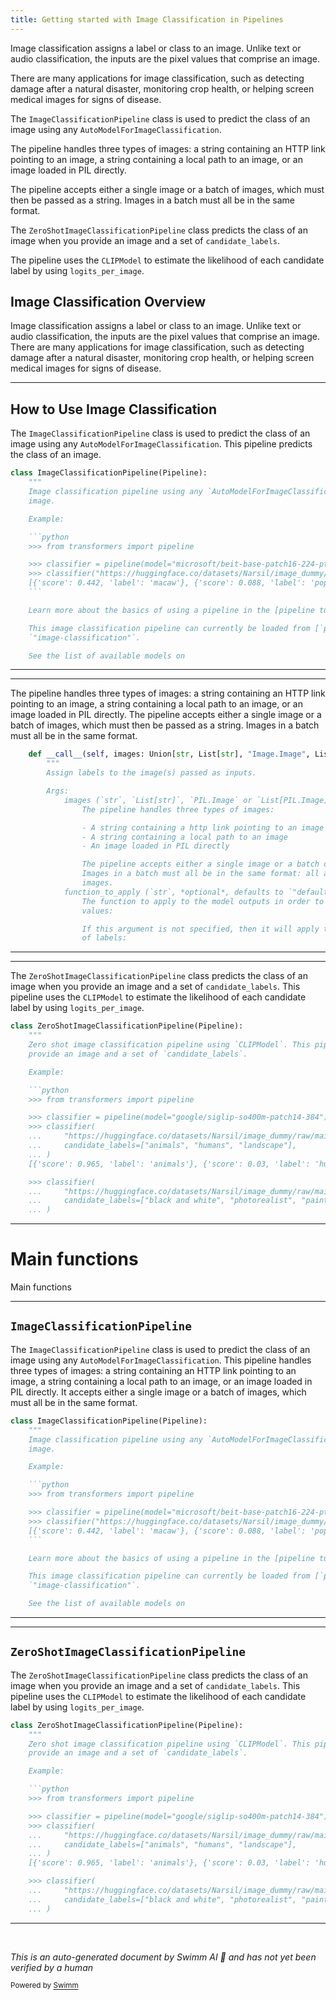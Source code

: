 ```yaml
---
title: Getting started with Image Classification in Pipelines
---
```

Image classification assigns a label or class to an image. Unlike text or audio classification, the inputs are the pixel values that comprise an image.

There are many applications for image classification, such as detecting damage after a natural disaster, monitoring crop health, or helping screen medical images for signs of disease.

The <SwmToken path="src/transformers/pipelines/image_classification.py" pos="64:2:2" line-data="class ImageClassificationPipeline(Pipeline):">`ImageClassificationPipeline`</SwmToken> class is used to predict the class of an image using any <SwmToken path="src/transformers/pipelines/image_classification.py" pos="66:12:12" line-data="    Image classification pipeline using any `AutoModelForImageClassification`. This pipeline predicts the class of an">`AutoModelForImageClassification`</SwmToken>.

The pipeline handles three types of images: a string containing an HTTP link pointing to an image, a string containing a local path to an image, or an image loaded in PIL directly.

The pipeline accepts either a single image or a batch of images, which must then be passed as a string. Images in a batch must all be in the same format.

The <SwmToken path="src/transformers/pipelines/zero_shot_image_classification.py" pos="33:2:2" line-data="class ZeroShotImageClassificationPipeline(Pipeline):">`ZeroShotImageClassificationPipeline`</SwmToken> class predicts the class of an image when you provide an image and a set of <SwmToken path="src/transformers/pipelines/zero_shot_image_classification.py" pos="36:16:16" line-data="    provide an image and a set of `candidate_labels`.">`candidate_labels`</SwmToken>.

The pipeline uses the <SwmToken path="src/transformers/pipelines/zero_shot_image_classification.py" pos="35:14:14" line-data="    Zero shot image classification pipeline using `CLIPModel`. This pipeline predicts the class of an image when you">`CLIPModel`</SwmToken> to estimate the likelihood of each candidate label by using <SwmToken path="src/transformers/pipelines/zero_shot_image_classification.py" pos="94:1:1" line-data="                logits_per_image">`logits_per_image`</SwmToken>.

## Image Classification Overview

Image classification assigns a label or class to an image. Unlike text or audio classification, the inputs are the pixel values that comprise an image. There are many applications for image classification, such as detecting damage after a natural disaster, monitoring crop health, or helping screen medical images for signs of disease.

<SwmSnippet path="/src/transformers/pipelines/image_classification.py" line="64">

---

## How to Use Image Classification

The <SwmToken path="src/transformers/pipelines/image_classification.py" pos="64:2:2" line-data="class ImageClassificationPipeline(Pipeline):">`ImageClassificationPipeline`</SwmToken> class is used to predict the class of an image using any <SwmToken path="src/transformers/pipelines/image_classification.py" pos="66:12:12" line-data="    Image classification pipeline using any `AutoModelForImageClassification`. This pipeline predicts the class of an">`AutoModelForImageClassification`</SwmToken>. This pipeline predicts the class of an image.

````python
class ImageClassificationPipeline(Pipeline):
    """
    Image classification pipeline using any `AutoModelForImageClassification`. This pipeline predicts the class of an
    image.

    Example:

    ```python
    >>> from transformers import pipeline

    >>> classifier = pipeline(model="microsoft/beit-base-patch16-224-pt22k-ft22k")
    >>> classifier("https://huggingface.co/datasets/Narsil/image_dummy/raw/main/parrots.png")
    [{'score': 0.442, 'label': 'macaw'}, {'score': 0.088, 'label': 'popinjay'}, {'score': 0.075, 'label': 'parrot'}, {'score': 0.073, 'label': 'parodist, lampooner'}, {'score': 0.046, 'label': 'poll, poll_parrot'}]
    ```

    Learn more about the basics of using a pipeline in the [pipeline tutorial](../pipeline_tutorial)

    This image classification pipeline can currently be loaded from [`pipeline`] using the following task identifier:
    `"image-classification"`.

    See the list of available models on
````

---

</SwmSnippet>

<SwmSnippet path="/src/transformers/pipelines/image_classification.py" line="112">

---

The pipeline handles three types of images: a string containing an HTTP link pointing to an image, a string containing a local path to an image, or an image loaded in PIL directly. The pipeline accepts either a single image or a batch of images, which must then be passed as a string. Images in a batch must all be in the same format.

```python
    def __call__(self, images: Union[str, List[str], "Image.Image", List["Image.Image"]], **kwargs):
        """
        Assign labels to the image(s) passed as inputs.

        Args:
            images (`str`, `List[str]`, `PIL.Image` or `List[PIL.Image]`):
                The pipeline handles three types of images:

                - A string containing a http link pointing to an image
                - A string containing a local path to an image
                - An image loaded in PIL directly

                The pipeline accepts either a single image or a batch of images, which must then be passed as a string.
                Images in a batch must all be in the same format: all as http links, all as local paths, or all as PIL
                images.
            function_to_apply (`str`, *optional*, defaults to `"default"`):
                The function to apply to the model outputs in order to retrieve the scores. Accepts four different
                values:

                If this argument is not specified, then it will apply the following functions according to the number
                of labels:
```

---

</SwmSnippet>

<SwmSnippet path="/src/transformers/pipelines/zero_shot_image_classification.py" line="33">

---

The <SwmToken path="src/transformers/pipelines/zero_shot_image_classification.py" pos="33:2:2" line-data="class ZeroShotImageClassificationPipeline(Pipeline):">`ZeroShotImageClassificationPipeline`</SwmToken> class predicts the class of an image when you provide an image and a set of <SwmToken path="src/transformers/pipelines/zero_shot_image_classification.py" pos="36:16:16" line-data="    provide an image and a set of `candidate_labels`.">`candidate_labels`</SwmToken>. This pipeline uses the <SwmToken path="src/transformers/pipelines/zero_shot_image_classification.py" pos="35:14:14" line-data="    Zero shot image classification pipeline using `CLIPModel`. This pipeline predicts the class of an image when you">`CLIPModel`</SwmToken> to estimate the likelihood of each candidate label by using <SwmToken path="src/transformers/pipelines/zero_shot_image_classification.py" pos="94:1:1" line-data="                logits_per_image">`logits_per_image`</SwmToken>.

````python
class ZeroShotImageClassificationPipeline(Pipeline):
    """
    Zero shot image classification pipeline using `CLIPModel`. This pipeline predicts the class of an image when you
    provide an image and a set of `candidate_labels`.

    Example:

    ```python
    >>> from transformers import pipeline

    >>> classifier = pipeline(model="google/siglip-so400m-patch14-384")
    >>> classifier(
    ...     "https://huggingface.co/datasets/Narsil/image_dummy/raw/main/parrots.png",
    ...     candidate_labels=["animals", "humans", "landscape"],
    ... )
    [{'score': 0.965, 'label': 'animals'}, {'score': 0.03, 'label': 'humans'}, {'score': 0.005, 'label': 'landscape'}]

    >>> classifier(
    ...     "https://huggingface.co/datasets/Narsil/image_dummy/raw/main/parrots.png",
    ...     candidate_labels=["black and white", "photorealist", "painting"],
    ... )
````

---

</SwmSnippet>

# Main functions

Main functions

<SwmSnippet path="/src/transformers/pipelines/image_classification.py" line="64">

---

## <SwmToken path="src/transformers/pipelines/image_classification.py" pos="64:2:2" line-data="class ImageClassificationPipeline(Pipeline):">`ImageClassificationPipeline`</SwmToken>

The <SwmToken path="src/transformers/pipelines/image_classification.py" pos="64:2:2" line-data="class ImageClassificationPipeline(Pipeline):">`ImageClassificationPipeline`</SwmToken> class is used to predict the class of an image using any <SwmToken path="src/transformers/pipelines/image_classification.py" pos="66:12:12" line-data="    Image classification pipeline using any `AutoModelForImageClassification`. This pipeline predicts the class of an">`AutoModelForImageClassification`</SwmToken>. This pipeline handles three types of images: a string containing an HTTP link pointing to an image, a string containing a local path to an image, or an image loaded in PIL directly. It accepts either a single image or a batch of images, which must all be in the same format.

````python
class ImageClassificationPipeline(Pipeline):
    """
    Image classification pipeline using any `AutoModelForImageClassification`. This pipeline predicts the class of an
    image.

    Example:

    ```python
    >>> from transformers import pipeline

    >>> classifier = pipeline(model="microsoft/beit-base-patch16-224-pt22k-ft22k")
    >>> classifier("https://huggingface.co/datasets/Narsil/image_dummy/raw/main/parrots.png")
    [{'score': 0.442, 'label': 'macaw'}, {'score': 0.088, 'label': 'popinjay'}, {'score': 0.075, 'label': 'parrot'}, {'score': 0.073, 'label': 'parodist, lampooner'}, {'score': 0.046, 'label': 'poll, poll_parrot'}]
    ```

    Learn more about the basics of using a pipeline in the [pipeline tutorial](../pipeline_tutorial)

    This image classification pipeline can currently be loaded from [`pipeline`] using the following task identifier:
    `"image-classification"`.

    See the list of available models on
````

---

</SwmSnippet>

<SwmSnippet path="/src/transformers/pipelines/zero_shot_image_classification.py" line="33">

---

## <SwmToken path="src/transformers/pipelines/zero_shot_image_classification.py" pos="33:2:2" line-data="class ZeroShotImageClassificationPipeline(Pipeline):">`ZeroShotImageClassificationPipeline`</SwmToken>

The <SwmToken path="src/transformers/pipelines/zero_shot_image_classification.py" pos="33:2:2" line-data="class ZeroShotImageClassificationPipeline(Pipeline):">`ZeroShotImageClassificationPipeline`</SwmToken> class predicts the class of an image when you provide an image and a set of <SwmToken path="src/transformers/pipelines/zero_shot_image_classification.py" pos="36:16:16" line-data="    provide an image and a set of `candidate_labels`.">`candidate_labels`</SwmToken>. This pipeline uses the <SwmToken path="src/transformers/pipelines/zero_shot_image_classification.py" pos="35:14:14" line-data="    Zero shot image classification pipeline using `CLIPModel`. This pipeline predicts the class of an image when you">`CLIPModel`</SwmToken> to estimate the likelihood of each candidate label by using <SwmToken path="src/transformers/pipelines/zero_shot_image_classification.py" pos="94:1:1" line-data="                logits_per_image">`logits_per_image`</SwmToken>.

````python
class ZeroShotImageClassificationPipeline(Pipeline):
    """
    Zero shot image classification pipeline using `CLIPModel`. This pipeline predicts the class of an image when you
    provide an image and a set of `candidate_labels`.

    Example:

    ```python
    >>> from transformers import pipeline

    >>> classifier = pipeline(model="google/siglip-so400m-patch14-384")
    >>> classifier(
    ...     "https://huggingface.co/datasets/Narsil/image_dummy/raw/main/parrots.png",
    ...     candidate_labels=["animals", "humans", "landscape"],
    ... )
    [{'score': 0.965, 'label': 'animals'}, {'score': 0.03, 'label': 'humans'}, {'score': 0.005, 'label': 'landscape'}]

    >>> classifier(
    ...     "https://huggingface.co/datasets/Narsil/image_dummy/raw/main/parrots.png",
    ...     candidate_labels=["black and white", "photorealist", "painting"],
    ... )
````

---

</SwmSnippet>

&nbsp;

*This is an auto-generated document by Swimm AI 🌊 and has not yet been verified by a human*

<SwmMeta version="3.0.0" repo-id="Z2l0aHViJTNBJTNBdHJhbnNmb3JtZXJzJTNBJTNBc2h1anV1dQ==" repo-name="transformers" doc-type="overview"><sup>Powered by [Swimm](/)</sup></SwmMeta>

